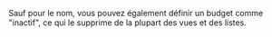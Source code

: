 Sauf pour le nom, vous pouvez également définir un budget comme "inactif", ce qui le supprime de la plupart des vues et des listes.